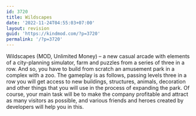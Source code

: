 ```yaml
---
id: 3720
title: Wildscapes
date: '2022-11-24T04:55:03+07:00'
layout: revision
guid: 'https://kindmod.com/?p=3720'
permalink: '/?p=3720'
---
```


Wildscapes (MOD, Unlimited Money) – a new casual arcade with elements of a city-planning simulator, farm and puzzles from a series of three in a row. And so, you have to build from scratch an amusement park in a complex with a zoo. The gameplay is as follows, passing levels three in a row you will get access to new buildings, structures, animals, decoration and other things that you will use in the process of expanding the park. Of course, your main task will be to make the company profitable and attract as many visitors as possible, and various friends and heroes created by developers will help you in this.
